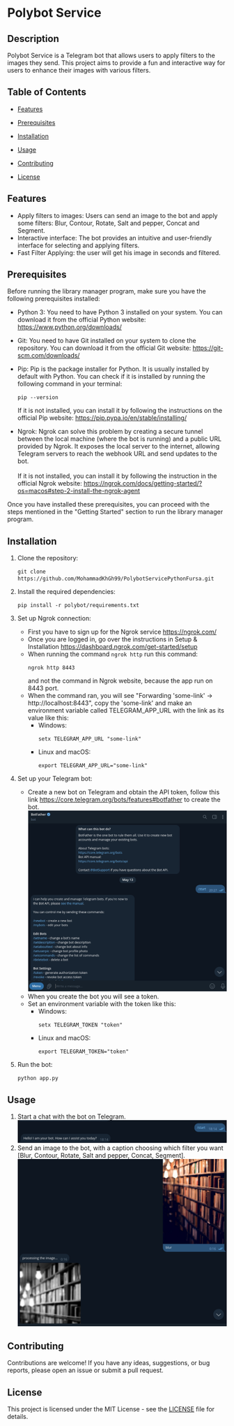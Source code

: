 # Polybot Service

## Description

Polybot Service is a Telegram bot that allows users to apply filters to the images they send. This project aims to provide a fun and interactive way for users to enhance their images with various filters.

## Table of Contents

- [Features](#features)

- [Prerequisites](#Prerequisites)

- [Installation](#Installation)

- [Usage](#Usage)

- [Contributing](#contributing)

- [License](#license)

## Features

- Apply filters to images: Users can send an image to the bot and apply some filters: Blur, Contour, Rotate, Salt and pepper, Concat and Segment.
- Interactive interface: The bot provides an intuitive and user-friendly interface for selecting and applying filters.
- Fast Filter Applying: the user will get his image in seconds and filtered.

## Prerequisites

Before running the library manager program, make sure you have the following prerequisites installed:

- Python 3: You need to have Python 3 installed on your system. You can download it from the official Python website: https://www.python.org/downloads/

- Git: You need to have Git installed on your system to clone the repository. You can download it from the official Git website: https://git-scm.com/downloads/

- Pip: Pip is the package installer for Python. It is usually installed by default with Python. You can check if it is installed by running the following command in your terminal:

    ```
    pip --version
    ```

    If it is not installed, you can install it by following the instructions on the official Pip website: https://pip.pypa.io/en/stable/installing/

- Ngrok: Ngrok can solve this problem by creating a secure tunnel between the local machine (where the bot is running) and a public URL provided by Ngrok. It exposes the local server to the internet, allowing Telegram servers to reach the webhook URL and send updates to the bot.<br><br>
If it is not installed, you can install it by following the instruction in the official Ngrok website: https://ngrok.com/docs/getting-started/?os=macos#step-2-install-the-ngrok-agent

Once you have installed these prerequisites, you can proceed with the steps mentioned in the "Getting Started" section to run the library manager program.


## Installation

1. Clone the repository:

   ```shell
   git clone https://github.com/MohammadKhGh99/PolybotServicePythonFursa.git
   ```

2. Install the required dependencies:

   ```shell
   pip install -r polybot/requirements.txt
   ```

3. Set up Ngrok connection:
   - First  you have to sign up for the Ngrok service https://ngrok.com/
   - Once you are logged in, go over the instructions in Setup & Installation https://dashboard.ngrok.com/get-started/setup
   - When running the command `ngrok http` run this command:
      ```
      ngrok http 8443
      ```
      and not the command in Ngrok website, because the app run on 8443 port.
   - When the command ran,
    you will see "Forwarding   'some-link' -> http://localhost:8443", copy the 'some-link' and make an environment variable called TELEGRAM_APP_URL with the link as its value like this:
      - Windows: 
         ```
         setx TELEGRAM_APP_URL "some-link"
         ```
      - Linux and macOS: 
         ```
         export TELEGRAM_APP_URL="some-link"
         ```

4. Set up your Telegram bot:

   - Create a new bot on Telegram and obtain the API token, follow this link https://core.telegram.org/bots/features#botfather to create the bot.
   ![alt text](create-bot.png)
   - When you create the bot you will see a token.
   - Set an environment variable with the token like this:
      - Windows: 
         ```
         setx TELEGRAM_TOKEN "token"
         ```
      - Linux and macOS: 
         ```
         export TELEGRAM_TOKEN="token"
         ```


5. Run the bot:

   ```shell
   python app.py
   ```

## Usage

1. Start a chat with the bot on Telegram.
![alt text](start-bot.png)
2. Send an image to the bot, with a caption choosing which filter you want [Blur, Contour, Rotate, Salt and pepper, Concat, Segment].
![alt text](blur-filter.png)

## Contributing

Contributions are welcome! If you have any ideas, suggestions, or bug reports, please open an issue or submit a pull request.

## License
This project is licensed under the MIT License - see the [LICENSE](LICENSE) file for details.